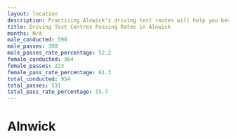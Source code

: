 ```yaml
---
layout: location
description: Practising Alnwick's driving test routes will help you become more confident in your gear-changing abilities.
title: Driving Test Centres Passing Rates in Alnwick
months: N/A
male_conducted: 590
male_passes: 308
male_passes_rate_percentage: 52.2
female_conducted: 364
female_passes: 223
female_pass_rate_percentage: 61.3
total_conducted: 954
total_passes: 531
total_pass_rate_percentage: 55.7
---
```


# Alnwick
